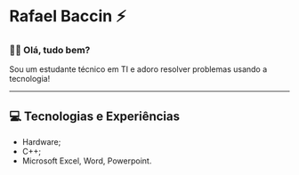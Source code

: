 <h1> Rafael Baccin ⚡ </h1>
<h3> 👋🏻 Olá, tudo bem? </h3>

  Sou um estudante técnico em TI e adoro resolver problemas usando a tecnologia!
  <hr>
  <h2>💻 Tecnologias e Experiências</h2>

  <ul>
    <li>Hardware;</li>
    <li>C++;</li>
    <li>Microsoft Excel, Word, Powerpoint.</li>
  </ul>
